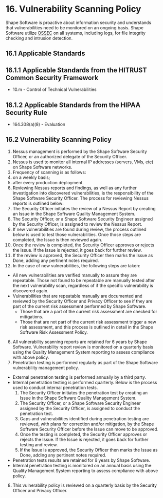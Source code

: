 # 16. Vulnerability Scanning Policy

Shape Software is proactive about information security and understands that vulnerabilities need to be monitored on an ongoing basis. Shape Software utilize [OSSEC](http://www.ossec.net/) on all systems, including logs, for file integrity checking and intrusion detection.

## 16.1 Applicable Standards

## 16.1.1 Applicable Standards from the HITRUST Common Security Framework

* 10.m - Control of Technical Vulnerabilities

## 16.1.2 Applicable Standards from the HIPAA Security Rule

* 164.308(a)(8) - Evaluation

## 16.2 Vulnerability Scanning Policy

1. Nessus management is performed by the Shape Software Security Officer, or an authorized delegate of the Security Officer.
2. Nessus is used to monitor all internal IP addresses (servers, VMs, etc) on Shape Software networks.
3. Frequency of scanning is as follows:
  1. on a weekly basis;
  2. after every production deployment.
4. Reviewing Nessus reports and findings, as well as any further investigation into discovered vulnerabilities, is the responsibility of the Shape Software Security Officer. The process for reviewing Nessus reports is outlined below:
  1. The Security Officer initiates the review of a Nessus Report by creating an Issue in the Shape Software Quality Management System.
  2. The Security Officer, or a Shape Software Security Engineer assigned by the Security Officer, is assigned to review the Nessus Report.
  3. If new vulnerabilities are found during review, the process outlined below is used to test those vulnerabilities. Once those steps are completed, the Issue is then reviewed again.
  4. Once the review is completed, the Security Officer approves or rejects the Issue. If the Issue is rejected, it goes back for further review.
  5. If the review is approved, the Security Officer then marks the Issue as Done, adding any pertinent notes required.
5. In the case of new vulnerabilities, the following steps are taken:
  * All new vulnerabilities are verified manually to assure they are repeatable. Those not found to be repeatable are manually tested after the next vulnerability scan, regardless of if the specific vulnerability is discovered again.
  * Vulnerabilities that are repeatable manually are documented and reviewed by the Security Officer and Privacy Officer to see if they are part of the current risk assessment performed by Shape Software.
    * Those that are a part of the current risk assessment are checked for mitigations.
    * Those that are not part of the current risk assessment trigger a new risk assessment, and this process is outlined in detail in the Shape Software Risk Assessment Policy.
6. All vulnerability scanning reports are retained for 6 years by Shape Software. Vulnerability report review is monitored on a quarterly basis using the  Quality Management System reporting to assess compliance with above policy.
7. Penetration testing is performed regularly as part of the Shape Software vulnerability management policy.
  * External penetration testing is performed annually by a third party.
  * Internal penetration testing is performed quarterly. Below is the process used to conduct internal penetration tests.
      1. The Security Officer initiates the penetration test by creating an Issue in the Shape Software Quality Management System.
      2. The Security Officer, or a Shape Software Security Engineer assigned by the Security Officer, is assigned to conduct the penetration test.
      3. Gaps and vulnerabilities identified during penetration testing are reviewed, with plans for correction and/or mitigation, by the Shape Software Security Officer before the Issue can move to be approved.
      4. Once the testing is completed, the Security Officer approves or rejects the Issue. If the Issue is rejected, it goes back for further testing and review.
      5. If the Issue is approved, the Security Officer then marks the Issue as Done, adding any pertinent notes required.
  * Penetration tests results are retained for 6 years by Shape Software.
  * Internal penetration testing is monitored on an annual basis using the Quality Management System reporting to assess compliance with above policy.
8. This vulnerability policy is reviewed on a quarterly basis by the Security Officer and Privacy Officer.

